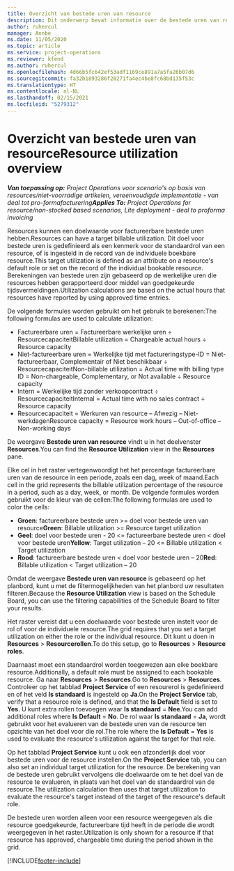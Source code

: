 ```yaml
---
title: Overzicht van bestede uren van resource
description: Dit onderwerp bevat informatie over de bestede uren van resources in Project Operations.
author: ruhercul
manager: Annbe
ms.date: 11/05/2020
ms.topic: article
ms.service: project-operations
ms.reviewer: kfend
ms.author: ruhercul
ms.openlocfilehash: 4d66b5fc642ef53adf1169ce891a7a5fa26b07d6
ms.sourcegitcommit: fa32b1893286f20271fa4ec4be8fc68bd135f53c
ms.translationtype: HT
ms.contentlocale: nl-NL
ms.lasthandoff: 02/15/2021
ms.locfileid: "5279312"
---
```

# <a name="resource-utilization-overview"></a><span data-ttu-id="81ce7-103">Overzicht van bestede uren van resource</span><span class="sxs-lookup"><span data-stu-id="81ce7-103">Resource utilization overview</span></span>

<span data-ttu-id="81ce7-104">_**Van toepassing op:** Project Operations voor scenario's op basis van resources/niet-voorradige artikelen, vereenvoudigde implementatie - van deal tot pro-formafacturering_</span><span class="sxs-lookup"><span data-stu-id="81ce7-104">_**Applies To:** Project Operations for resource/non-stocked based scenarios, Lite deployment - deal to proforma invoicing_</span></span>

<span data-ttu-id="81ce7-105">Resources kunnen een doelwaarde voor factureerbare bestede uren hebben.</span><span class="sxs-lookup"><span data-stu-id="81ce7-105">Resources can have a target billable utilization.</span></span> <span data-ttu-id="81ce7-106">Dit doel voor bestede uren is gedefinieerd als een kenmerk voor de standaardrol van een resource, of is ingesteld in de record van de individuele boekbare resource.</span><span class="sxs-lookup"><span data-stu-id="81ce7-106">This target utilization is defined as an attribute on a resource's default role or set on the record of the individual bookable resource.</span></span> <span data-ttu-id="81ce7-107">Berekeningen van bestede uren zijn gebaseerd op de werkelijke uren die resources hebben gerapporteerd door middel van goedgekeurde tijdsvermeldingen.</span><span class="sxs-lookup"><span data-stu-id="81ce7-107">Utilization calculations are based on the actual hours that resources have reported by using approved time entries.</span></span>

<span data-ttu-id="81ce7-108">De volgende formules worden gebruikt om het gebruik te berekenen:</span><span class="sxs-lookup"><span data-stu-id="81ce7-108">The following formulas are used to calculate utilization:</span></span>

  - <span data-ttu-id="81ce7-109">Factureerbare uren = Factureerbare werkelijke uren ÷ Resourcecapaciteit</span><span class="sxs-lookup"><span data-stu-id="81ce7-109">Billable utilization = Chargeable actual hours ÷ Resource capacity</span></span>
  - <span data-ttu-id="81ce7-110">Niet-factureerbare uren = Werkelijke tijd met factureringstype-ID = Niet-factureerbaar, Complementair of Niet beschikbaar ÷ Resourcecapaciteit</span><span class="sxs-lookup"><span data-stu-id="81ce7-110">Non-billable utilization = Actual time with billing type ID = Non-chargeable, Complementary, or Not available ÷ Resource capacity</span></span>
  - <span data-ttu-id="81ce7-111">Intern = Werkelijke tijd zonder verkoopcontract ÷ Resourcecapaciteit</span><span class="sxs-lookup"><span data-stu-id="81ce7-111">Internal = Actual time with no sales contract ÷ Resource capacity</span></span>
  - <span data-ttu-id="81ce7-112">Resourcecapaciteit = Werkuren van resource – Afwezig – Niet-werkdagen</span><span class="sxs-lookup"><span data-stu-id="81ce7-112">Resource capacity = Resource work hours – Out-of-office – Non-working days</span></span>

<span data-ttu-id="81ce7-113">De weergave **Bestede uren van resource** vindt u in het deelvenster **Resources**.</span><span class="sxs-lookup"><span data-stu-id="81ce7-113">You can find the **Resource Utilization** view in the **Resources** pane.</span></span>

<span data-ttu-id="81ce7-114">Elke cel in het raster vertegenwoordigt het het percentage factureerbare uren van de resource in een periode, zoals een dag, week of maand.</span><span class="sxs-lookup"><span data-stu-id="81ce7-114">Each cell in the grid represents the billable utilization percentage of the resource in a period, such as a day, week, or month.</span></span> <span data-ttu-id="81ce7-115">De volgende formules worden gebruikt voor de kleur van de cellen:</span><span class="sxs-lookup"><span data-stu-id="81ce7-115">The following formulas are used to color the cells:</span></span>

  - <span data-ttu-id="81ce7-116">**Groen**: factureerbare bestede uren >= doel voor bestede uren van resource</span><span class="sxs-lookup"><span data-stu-id="81ce7-116">**Green**: Billable utilization >= Resource target utilization</span></span>
  - <span data-ttu-id="81ce7-117">**Geel**: doel voor bestede uren - 20 <= factureerbare bestede uren < doel voor bestede uren</span><span class="sxs-lookup"><span data-stu-id="81ce7-117">**Yellow**: Target utilization – 20 <= Billable utilization < Target utilization</span></span>
  - <span data-ttu-id="81ce7-118">**Rood**: factureerbare bestede uren < doel voor bestede uren – 20</span><span class="sxs-lookup"><span data-stu-id="81ce7-118">**Red**: Billable utilization < Target utilization – 20</span></span>

<span data-ttu-id="81ce7-119">Omdat de weergave **Bestede uren van resource** is gebaseerd op het planbord, kunt u met de filtermogelijkheden van het planbord uw resultaten filteren.</span><span class="sxs-lookup"><span data-stu-id="81ce7-119">Because the **Resource Utilization** view is based on the Schedule Board, you can use the filtering capabilities of the Schedule Board to filter your results.</span></span>

<span data-ttu-id="81ce7-120">Het raster vereist dat u een doelwaarde voor bestede uren instelt voor de rol of voor de individuele resource.</span><span class="sxs-lookup"><span data-stu-id="81ce7-120">The grid requires that you set a target utilization on either the role or the individual resource.</span></span> <span data-ttu-id="81ce7-121">Dit kunt u doen in **Resources** > **Resourcerollen**.</span><span class="sxs-lookup"><span data-stu-id="81ce7-121">To do this setup, go to **Resources** > **Resource roles**.</span></span>

<span data-ttu-id="81ce7-122">Daarnaast moet een standaardrol worden toegewezen aan elke boekbare resource.</span><span class="sxs-lookup"><span data-stu-id="81ce7-122">Additionally, a default role must be assigned to each bookable resource.</span></span> <span data-ttu-id="81ce7-123">Ga naar **Resources** > **Resources**.</span><span class="sxs-lookup"><span data-stu-id="81ce7-123">Go to **Resources** > **Resources**.</span></span> <span data-ttu-id="81ce7-124">Controleer op het tabblad **Project Service** of een resourerol is gedefinieerd en of het veld **Is standaard** is ingesteld op **Ja**.</span><span class="sxs-lookup"><span data-stu-id="81ce7-124">On the **Project Service** tab, verify that a resource role is defined, and that the **Is Default** field is set to **Yes**.</span></span> <span data-ttu-id="81ce7-125">U kunt extra rollen toevoegen waar **Is standaard** = **Nee**.</span><span class="sxs-lookup"><span data-stu-id="81ce7-125">You can add additional roles where **Is Default** = **No**.</span></span> <span data-ttu-id="81ce7-126">De rol waar **Is standaard** = **Ja**, wordt gebruikt voor het evalueren van de bestede uren van de resource ten opzichte van het doel voor die rol.</span><span class="sxs-lookup"><span data-stu-id="81ce7-126">The role where the **Is Default** = **Yes** is used to evaluate the resource's utilization against the target for that role.</span></span>

<span data-ttu-id="81ce7-127">Op het tabblad **Project Service** kunt u ook een afzonderlijk doel voor bestede uren voor de resource instellen.</span><span class="sxs-lookup"><span data-stu-id="81ce7-127">On the **Project Service** tab, you can also set an individual target utilization for the resource.</span></span> <span data-ttu-id="81ce7-128">De berekening van de bestede uren gebruikt vervolgens die doelwaarde om te het doel van de resource te evalueren, in plaats van het doel van de standaardrol van de resource.</span><span class="sxs-lookup"><span data-stu-id="81ce7-128">The utilization calculation then uses that target utilization to evaluate the resource's target instead of the target of the resource's default role.</span></span>

<span data-ttu-id="81ce7-129">De bestede uren worden alleen voor een resource weergegeven als die resource goedgekeurde, factureerbare tijd heeft in de periode die wordt weergegeven in het raster.</span><span class="sxs-lookup"><span data-stu-id="81ce7-129">Utilization is only shown for a resource if that resource has approved, chargeable time during the period shown in the grid.</span></span>


[!INCLUDE[footer-include](../includes/footer-banner.md)]